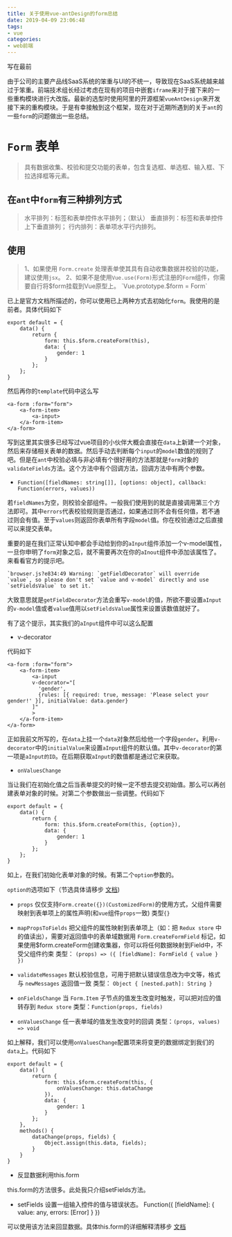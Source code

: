 ```yaml
---
title: 关于使用vue-antDesign的form总结
date: 2019-04-09 23:06:48
tags:
- vue
categories: 
- web前端
---
```

写在最前

由于公司的主要产品线SaaS系统的笨重与UI的不统一，导致现在SaaS系统越来越过于笨重。前端技术组长经过考虑在现有的项目中嵌套`iframe`来对于接下来的一些重构模块进行大改版。最新的选型时使用阿里的开源框架`vueAntDesign`来开发接下来的重构模块。于是有幸接触到这个框架，现在对于近期所遇到的关于`ant`的一些`form`的问题做出一些总结。

# `Form` 表单

> 具有数据收集、校验和提交功能的表单，包含复选框、单选框、输入框、下拉选择框等元素。

<!-- more -->

## 在`ant`中`form`有三种排列方式

> 水平排列：标签和表单控件水平排列；（默认）
> 垂直排列：标签和表单控件上下垂直排列；
> 行内排列：表单项水平行内排列。

## 使用

> 1、如果使用 `Form.create` 处理表单使其具有自动收集数据并校验的功能，建议使用`jsx`。
> 2、如果不是使用`Vue.use(Form)`形式注册的`Form`组件，你需要自行将$form挂载到Vue原型上。
`Vue.prototype.$form = Form`

已上是官方文档所描述的，你可以使用已上两种方式去初始化`form`。我使用的是前者。具体代码如下

```如何使用form
export default = {
    data() {
        return {
            form: this.$form.createForm(this),
            data: {
                gender: 1
            }
        };
    };
}
```
然后再你的`template`代码中这么写

```如何使用form
<a-form :form="form">
    <a-form-item>
        <a-input>
    </a-form-item>
</a-form>
```

写到这里其实很多已经写过vue项目的小伙伴大概会直接在`data`上新建一个对象，然后来存储相关表单的数据。然后手动去判断每个`input`的`model`数值的规则了吧。但是在`ant`中校验必填与非必填有个很好用的方法那就是`form`对象的`validateFields`方法。这个方法中有个回调方法，回调方法中有两个参数。

* `Function([fieldNames: string[]], [options: object], callback: Function(errors, values))`


若`fieldNames`为空，则校验全部组件。一般我们使用到的就是直接调用第三个方法即可。其中`errors`代表校验规则是否通过，如果通过则不会有任何值，若不通过则会有值。至于`values`则返回你表单所有字段`model`值。你在校验通过之后直接可以来提交表单。

重要的是在我们正常认知中都会手动给到你的`aInput`组件添加一个v-model属性，一旦你申明了`form`对象之后，就不需要再次在你的`aInout`组件中添加该属性了。来看看官方的提示吧。

```
`browser.js?e834:49 Warning: `getFieldDecorator` will override `value`, so please don't set `value and v-model` directly and use `setFieldsValue` to set it.`
```

大致意思就是`getFieldDecorator`方法会重写`v-model`的值，所欲不要设置`aInput`的`v-model`值或者`value`值用以`setFieldsValue`属性来设置该数值就好了。

有了这个提示，其实我们的`aInput`组件中可以这么配置

* v-decorator

代码如下

```如何使用form
<a-form :form="form">
    <a-form-item>
        <a-input
        v-decorator="[
          'gender',
          {rules: [{ required: true, message: 'Please select your gender!' }], initialValue: data.gender}
        ]"
        >
    </a-form-item>
</a-form>
```
正如我前文所写的，在`data`上挂一个`data`对象然后给他一个字段`gender`。利用`v-decorator`中的`initialValue`来设置`aInput`组件的默认值。其中`v-decorator`的第一项是`aInput的ID`。在后期获取`aInput`的数值都是通过它来获取。

* `onValuesChange`

当让我们在初始化值之后当表单提交的时候一定不想去提交初始值。那么可以再创建表单对象的时候。对第二个参数做出一些调整。代码如下

```如何获取form中表单的数据
export default = {
    data() {
        return {
            form: this.$form.createForm(this, {option}),
            data: {
                gender: 1
            }
        };
    };
}
```
如上，在我们初始化表单对象的时候。有第二个`option`参数的。

`option的`选项如下（节选具体请移步 [文档](https://vue.ant.design/components/form-cn/))

- `props` 仅仅支持`Form.create({})(CustomizedForm)`的使用方式，父组件需要映射到表单项上的属性声明(和`vue`组件`props`一致) 
类型`{}`

- `mapPropsToFields` 把父组件的属性映射到表单项上（如：把 `Redux store` 中的值读出），需要对返回值中的表单域数据用 `Form.createFormField` 标记，如果使用$form.createForm创建收集器，你可以将任何数据映射到Field中，不受父组件约束 
类型： `(props) => ({ [fieldName]: FormField { value } })`

- `validateMessages` 默认校验信息，可用于把默认错误信息改为中文等，格式与 `newMessages` 返回值一致 
类型： `Object { [nested.path]: String }`

- `onFieldsChange` 当 `Form.Item` 子节点的值发生改变时触发，可以把对应的值转存到 `Redux store`
类型：`Function(props, fields)`

- `onValuesChange` 任一表单域的值发生改变时的回调 
类型：`(props, values) => void`

如上解释，我们可以使用`onValuesChange`配置项来将变更的数据绑定到我们的`data`上。代码如下

```如何获取form中表单的数据
export default = {
    data() {
        return {
            form: this.$form.createForm(this, {
                onValuesChange: this.dataChange
            }),
            data: {
                gender: 1
            }
        };
    },
    methods() {
        dataChange(props, fields) {
            Object.assign(this.data, fields);
        }
    }
}
```
* 反显数据利用this.form

this.form的方法很多。此处我只介绍setFields方法。

- setFields 设置一组输入控件的值与错误状态。 Function({ [fieldName]: { value: any, errors: [Error] } })

可以使用该方法来回显数据。具体this.form的详细解释清移步 [文档](https://vue.ant.design/components/form-cn/)

